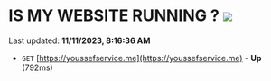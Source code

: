 # IS MY WEBSITE RUNNING ? [![](https://img.shields.io/static/v1?label=Sponsor&message=%E2%9D%A4&logo=GitHub&color=%23fe8e86)](https://github.com/sponsors/<username>)

Last updated: **11/11/2023, 8:16:36 AM**

- `GET` [https://youssefservice.me](https://youssefservice.me) - **Up** (792ms)
